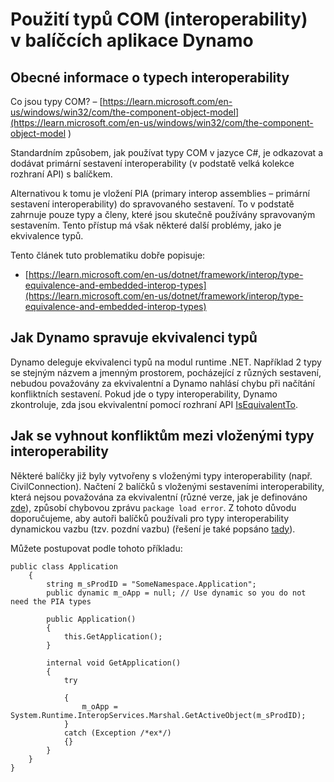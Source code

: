 # Použití typů COM (interoperability) v balíčcích aplikace Dynamo

## Obecné informace o typech interoperability
Co jsou typy COM? – [https://learn.microsoft.com/en-us/windows/win32/com/the-component-object-model](https://learn.microsoft.com/en-us/windows/win32/com/the-component-object-model )

Standardním způsobem, jak používat typy COM v jazyce C#, je odkazovat a dodávat primární sestavení interoperability (v podstatě velká kolekce rozhraní API) s balíčkem. 

Alternativou k tomu je vložení PIA (primary interop assemblies – primární sestavení interoperability) do spravovaného sestavení. To v podstatě zahrnuje pouze typy a členy, které jsou skutečně používány spravovaným sestavením. Tento přístup má však některé další problémy, jako je ekvivalence typů.

Tento článek tuto problematiku dobře popisuje: 
* [https://learn.microsoft.com/en-us/dotnet/framework/interop/type-equivalence-and-embedded-interop-types](https://learn.microsoft.com/en-us/dotnet/framework/interop/type-equivalence-and-embedded-interop-types)

## Jak Dynamo spravuje ekvivalenci typů
Dynamo deleguje ekvivalenci typů na modul runtime .NET. Například 2 typy se stejným názvem a jmenným prostorem, pocházející z různých sestavení, nebudou považovány za ekvivalentní a Dynamo nahlásí chybu při načítání konfliktních sestavení. Pokud jde o typy interoperability, Dynamo zkontroluje, zda jsou ekvivalentní pomocí rozhraní API [IsEquivalentTo](https://learn.microsoft.com/en-us/dotnet/api/system.type.isequivalentto).

## Jak se vyhnout konfliktům mezi vloženými typy interoperability
Některé balíčky již byly vytvořeny s vloženými typy interoperability (např. CivilConnection). Načtení 2 balíčků s vloženými sestaveními interoperability, která nejsou považována za ekvivalentní (různé verze, jak je definováno [zde](https://learn.microsoft.com/en-us/dotnet/framework/interop/type-equivalence-and-embedded-interop-types)), způsobí chybovou zprávu `package load error`. Z tohoto důvodu doporučujeme, aby autoři balíčků používali pro typy interoperability dynamickou vazbu (tzv. pozdní vazbu) (řešení je také popsáno [tady](https://blogs.iis.net/samng/the-pain-of-deploying-primary-interop-assemblies)).

Můžete postupovat podle tohoto příkladu:
```
public class Application
    {
        string m_sProdID = "SomeNamespace.Application";
        public dynamic m_oApp = null; // Use dynamic so you do not need the PIA types

        public Application()
        {
            this.GetApplication();
        }

        internal void GetApplication()
        {
            try

            {
                m_oApp = System.Runtime.InteropServices.Marshal.GetActiveObject(m_sProdID);
            }
            catch (Exception /*ex*/)
            {}
        }
    }
}
```